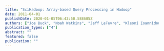 ```yaml
---
title: "SciHadoop: Array-based Query Processing in Hadoop"
date: 2011-04-01
publishDate: 2020-01-05T06:43:50.588605Z
authors: ["Joe Buck", "Noah Watkins", "Jeff LeFevre", "Kleoni Ioannidou", "Carlos Maltzahn", "Neoklis Polyzotis", "Scott A. Brandt"]
publication_types: ["4"]
abstract: ""
featured: false
publication: ""
---
```


